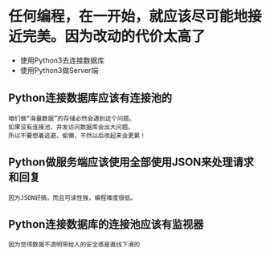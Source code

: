 # 任何编程，在一开始，就应该尽可能地接近完美。因为改动的代价太高了  

* 使用Python3去连接数据库  
* 使用Python3做Server端  

## Python连接数据库应该有连接池的  

    咱们做“海量数据”的存储必然会遇到这个问题。  
    如果没有连接池，并发访问数据库会出大问题。  
    所以不要想着逃避、偷懒，不然以后改起来会更累！  

## Python做服务端应该使用全部使用JSON来处理请求和回复

    因为JSON好搞，而且可读性强，编程难度很低。  

## Python连接数据库的连接池应该有监视器  
    因为觉得数据不透明带给人的安全感是直线下滑的  
    
